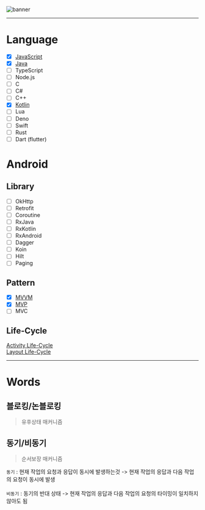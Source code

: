 ![banner](https://raw.githubusercontent.com/sungbin5304/Today-I-Learned/master/banner.png)

-----

# Language
- [x] [JavaScript](https://github.com/sungbin5304/KUtils)
- [x] [Java](https://github.com/sungbin5304/SnsAutoReplyBot)
- [ ] TypeScript
- [ ] Node.js
- [ ] C
- [ ] C#
- [ ] C++
- [x] [Kotlin](https://github.com/sungbin5304/AndroidUtils)
- [ ] Lua
- [ ] Deno
- [ ] Swift
- [ ] Rust
- [ ] Dart (flutter)

# Android 
## Library
- [ ] OkHttp
- [ ] Retrofit
- [ ] Coroutine
- [ ] RxJava
- [ ] RxKotlin
- [ ] RxAndroid
- [ ] Dagger
- [ ] Koin
- [ ] Hilt
- [ ] Paging

## Pattern 
- [x] [MVVM](https://github.com/sungbin5304/SpotiPlayer)
- [x] [MVP](https://github.com/sungbin5304/Android-Study/tree/master/pattern/MVP)
- [ ] MVC

## Life-Cycle

[Activity Life-Cycle](https://raw.githubusercontent.com/sungbin5304/Today-I-Learned/master/images/Activity%20Life-Cycle.png)<br>
[Layout Life-Cycle](https://raw.githubusercontent.com/sungbin5304/Today-I-Learned/master/images/Layout%20Life-Cycle.png)

-----

# Words
## 블로킹/논블로킹
> 유후상태 매커니즘

## 동기/비동기
> 순서보장 매커니즘

`동기` : 현재 작업의 요청과 응답이 동시에 발생하는것 -> 현재 작업의 응답과 다음 작업의 요청이 동시에 발생<br><br>
`비동기` : 동기의 반대 상태 -> 현재 작업의 응답과 다음 작업의 요청의 타이밍이 일치하지 않아도 됨

